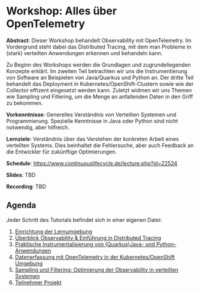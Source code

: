 # Workshop: Alles über OpenTelemetry

__Abstract__: Dieser Workshop behandelt Observability mit OpenTelemetry. Im Vordergrund steht dabei das Distributed Tracing, mit dem man Probleme in (stark) verteilten Anwendungen erkennen und behandeln kann.

Zu Beginn des Workshops werden die Grundlagen und zugrundeliegenden Konzepte erklärt. 
Im zweiten Teil betrachten wir uns die Instrumentierung von Software an Beispielen von Java/Quarkus und Python an. 
Der dritte Teil behandelt das Deployment in Kubernetes/OpenShift-Clustern sowie wie der Collector effizent eingesetzt werden kann.
Zuletzt widmen wir uns Themen wie Sampling und Filtering, um die Menge an anfallenden Daten in den Griff zu bekommen.

__Vorkenntnisse__: Generelles Verständnis von Verteilten Systemen und Programmierung. Spezielle Kenntnisse in Java oder Python sind nicht notwendig, aber hilfreich.

__Lernziele__: Verständnis über das Verstehen der konkreten Arbeit eines verteilten Systems. Dies beinhaltet die Fehlersuche, aber auch Feedback an die Entwickler für zukünftige Optimierungen.

__Schedule__: https://www.continuouslifecycle.de/lecture.php?id=22524

__Slides__: TBD

__Recording__: TBD

## Agenda

Jeder Schritt des Tutorials befindet sich in einer eigenen Datei:

1. [Einrichtung der Lernumgebung](00-prerequisites.md)
1. [Überblick Observability & Einführung in Distributed Tracing]()
1. [Praktische Instrumentalisierung von (Quarkus)Java- und Python-Anwendungen]()
1. [Datenerfassung mit OpenTelemetry in der Kubernetes/OpenShift Umgebung](30-otel-k8s.md)
1. [Sampling und Filtering: Optimierung der Observability in verteilten Systemen](40-sampling.md)
1. [Teilnehmer Projekt]()

